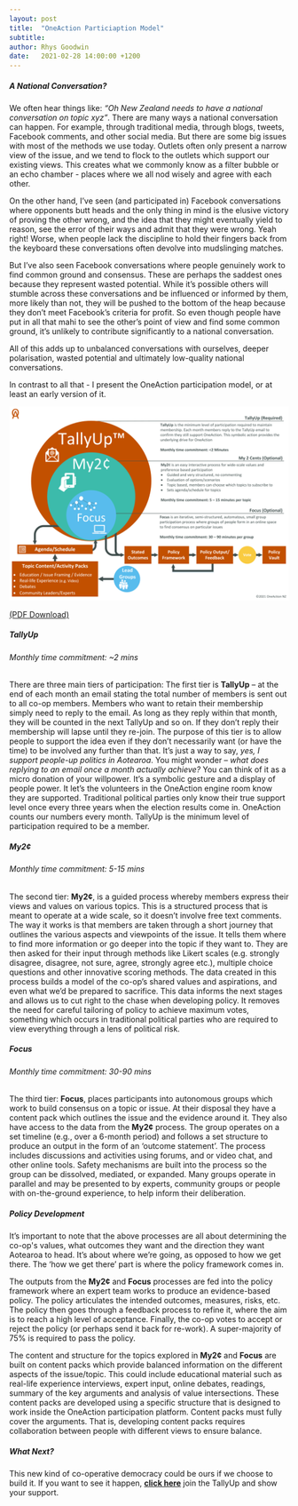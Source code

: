```yaml
---
layout: post
title:  "OneAction Particiaption Model"
subtitle:
author: Rhys Goodwin
date:   2021-02-28 14:00:00 +1200
---
```

##### A National Conversation?
We often hear things like: *“Oh New Zealand needs to have a national conversation on topic xyz”*. There are many ways a national conversation can happen. For example, through traditional media, through blogs, tweets, Facebook comments, and other social media. But there are some big issues with most of the methods we use today. Outlets often only present a narrow view of the issue, and we tend to flock to the outlets which support our existing views. This creates what we commonly know as a filter bubble or an echo chamber - places where we all nod wisely and agree with each other.  

On the other hand, I’ve seen (and participated in) Facebook conversations where opponents butt heads and the only thing in mind is the elusive victory of proving the other wrong, and the idea that they might eventually yield to reason, see the error of their ways and admit that they were wrong. Yeah right! Worse, when people lack the discipline to hold their fingers back from the keyboard these conversations often devolve into mudslinging matches. 

But I’ve also seen Facebook conversations where people genuinely work to find common ground and consensus. These are perhaps the saddest ones because they represent wasted potential. While it’s possible others will stumble across these conversations and be influenced or informed by them, more likely than not, they will be pushed to the bottom of the heap because they don’t meet Facebook’s criteria for profit. So even though people have put in all that mahi to see the other’s point of view and find some common ground, it’s unlikely to contribute significantly to a national conversation. 

All of this adds up to unbalanced conversations with ourselves, deeper polarisation, wasted potential and ultimately low-quality national conversations. 

In contrast to all that - I present the OneAction participation model, or at least an early version of it. 

<a href="/img/posts/OneActionParticipationModel-med.png">
    <img  class="img-fluid" src="/img/posts/OneActionParticipationModel-med.png" alt="">
</a>


<a href="/Downloads/OneAction Participation Model.pdf" target="_blank" onclick="gtag('event', 'Click', {  'event_category' : 'PDF Download',  'event_label' : 'ParticipationModel'});" >(PDF Download)</a>

##### TallyUp
###### Monthly time commitment: ~2 mins
There are three main tiers of participation: The first tier is **TallyUp** – at the end of each month an email stating the total number of members is sent out to all co-op members. Members who want to retain their membership simply need to reply to the email. As long as they reply within that month, they will be counted in the next TallyUp and so on. If they don’t reply their membership will lapse until they re-join.  The purpose of this tier is to allow people to support the idea even if they don’t necessarily want (or have the time) to be involved any further than that. It’s just a way to say, *yes, I support people-up politics in Aotearoa*. You might wonder – *what does replying to an email once a month actually achieve?* You can think of it as a micro donation of your willpower. It’s a symbolic gesture and a display of people power. It let’s the volunteers in the OneAction engine room know they are supported. Traditional political parties only know their true support level once every three years when the election results come in. OneAction counts our numbers every month. TallyUp is the minimum level of participation required to be a member. 



##### My2¢
###### Monthly time commitment: 5-15 mins
The second tier: **My2¢**, is a guided process whereby members express their views and values on various topics. This is a structured process that is meant to operate at a wide scale, so it doesn’t involve free text comments. The way it works is that members are taken through a short journey that outlines the various aspects and viewpoints of the issue. It tells them where to find more information or go deeper into the topic if they want to.  They are then asked for their input through methods like Likert scales (e.g. strongly disagree, disagree, not sure, agree, strongly agree etc.), multiple choice questions and other innovative scoring methods. The data created in this process builds a model of the co-op’s shared values and aspirations, and even what we’d be prepared to sacrifice. This data informs the next stages and allows us to cut right to the chase when developing policy. It removes the need for careful tailoring of policy to achieve maximum votes, something which occurs in traditional political parties who are required to view everything through a lens of political risk. 



##### Focus
###### Monthly time commitment: 30-90 mins
The third tier: **Focus**, places participants into autonomous groups which work to build consensus on a topic or issue. At their disposal they have a content pack which outlines the issue and the evidence around it. They also have access to the data from the **My2¢** process. The group operates on a set timeline (e.g., over a 6-month period) and follows a set structure to produce an output in the form of an ‘outcome statement’. The process includes discussions and activities using forums, and or video chat, and other online tools. Safety mechanisms are built into the process so the group can be dissolved, mediated, or expanded. Many groups operate in parallel and may be presented to by experts, community groups or people with on-the-ground experience, to help inform their deliberation. 



##### Policy Development
It’s important to note that the above processes are all about determining the co-op's values, what outcomes they want and the direction they want Aotearoa to head. It’s about where we’re going, as opposed to how we get there. The ‘how we get there’ part is where the policy framework comes in. 

The outputs from the **My2¢** and **Focus** processes are fed into the policy framework where an expert team works to produce an evidence-based policy. The policy articulates the intended outcomes, measures, risks, etc. The policy then goes through a feedback process to refine it, where the aim is to reach a high level of acceptance. Finally, the co-op votes to accept or reject the policy (or perhaps send it back for re-work). A super-majority of 75% is required to pass the policy. 

The content and structure for the topics explored in **My2¢** and **Focus** are built on content packs which provide balanced information on the different aspects of the issue/topic. This could include educational material such as real-life experience interviews, expert input, online debates, readings, summary of the key arguments and analysis of value intersections.  These content packs are developed using a specific structure that is designed to work inside the OneAction participation platform. Content packs must fully cover the arguments. That is, developing content packs requires collaboration between people with different views to ensure balance. 


##### What Next?
This new kind of co-operative democracy could be ours if we choose to build it. If you want to see it happen, <a href="{{site.data.urls.join}}">**click here**</a> join the TallyUp and show your support. 
